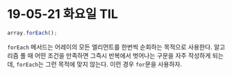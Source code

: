 # 19-05-21 화요일 TIL

```js
array.forEach();
```
`forEach` 메서드는 어레이의 모든 엘리먼트를 한번씩 순회하는 목적으로 사용한다.
알고리즘 풀 때 어떤 조건을 만족하면 그즉시 반복에서 벗어나는 구문을 자주 작성하게 되는데, `forEach`는 그런 목적에 맞지 않는다.
이런 경우 `for`문을 사용하자.
<!--stackedit_data:
eyJoaXN0b3J5IjpbLTE3NTUxNDIzMzcsLTkzNDI2NjcyNV19
-->